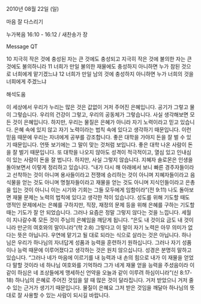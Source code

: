 2010년 08월 22일 (일)

마음 잘 다스리기



누가복음 16:10 - 16:12 / 새찬송가  장


Message QT

10 지극히 작은 것에 충성된 자는 큰 것에도 충성되고 지극히 작은 것에 불의한 자는 큰 것에도 불의하니라
11 너희가 만일 불의한 재물에도 충성하지 아니하면 누가 참된 것으로 너희에게 맡기겠느냐
12 너희가 만일 남의 것에 충성하지 아니하면 누가 너희의 것을 너희에게 주겠느냐

해석도움





이 세상에서 우리가 누리는 많은 것은 값없이 거저 주어진 은혜입니다. 공기가 그렇고 물이 그렇습니다. 우리의 건강이 그렇고, 우리의 공동체가 그렇습니다. 사실 생각해보면 모든 것이 은혜입니다. 하지만, 우리는 물질은 은혜가 아니라 자기 노력이라고 믿고 있습니다. 은혜 속에 있지 않고 자기 노력이라는 법칙 속에 있다고 생각하기 때문입니다. 이런 믿음 때문에 우리는 자녀에게 공부를 강조합니다. 좋은 대학을 가야지 돈을 잘 벌 수 있기 때문입니다. 언뜻 보기에는 그 말이 맞는 것처럼 보입니다. 좋은 대학 나온 사람이 돈을 잘 벌기 때문입니다. 또 대학을 나오지 않아도 성격이 적극적이고,  열심 있고 인내심이 있는 사람이 돈을 잘 법니다. 하지만, 사실 그렇지 않습니다. 지혜자 솔로몬은 인생을 돌아보면서 이렇게 정리하고 있습니다. 
“내가 다시 해 아래에서 보니 빠른 경주자들이라고 선착하는 것이 아니며 용사들이라고 전쟁에 승리하는 것이 아니며 지혜자들이라고 음식물을 얻는 것도 아니며 명철자들이라고 재물을 얻는 것도 아니며 지식인들이라고 은총을 입는 것이 아니니 이는 시기와 기회는 그들 모두에게 임함이라”(전 9:11)
나도 돌아보면 재물 문제는 노력의 법칙에 있다고 생각한 적이 있습니다. 성도를 위해 기도할 때도 영적인 문제에서는 은혜를 구하지만, 직장, 재정의 문제 등을 위해 은혜를 구하는 기도할 때는 기도가 잘 안 되었습니다. 
그러나 요즘은 정말 그렇지 않다는 것을 느낍니다. 세월이 지나갈수록 모든 것이 주님의 은혜임을 깨닫게 됩니다. 
“은도 내 것이요 금도 내 것이니라 만군의 여호와의 말이니라”(학 2:8)
그렇다고 이 말이 자기 노력은 아무 의미가 없다는 뜻은 아닙니다. 우연에 맡기고 될 대로 되라는 식으로 살라는 것은 아닙니다. 하나님은 우리가 하나님의 자녀답게 성품과 능력을 훈련하기 원하십니다. 그러나 자기 성품이나 능력 때문에 이루어졌다고 생각하는 것은 원치 않으십니다. 
성경은 분명히 말하고 있습니다. 
“그러나 네가 마음에 이르기를 내 능력과 내 손의 힘으로 내가 이 재물을 얻었다 말할 것이라 네 하나님 여호와를 기억하라 그가 네게 재물 얻을 능력을 주셨음이라 이같이 하심은 네 조상들에게 맹세하신 언약을 오늘과 같이 이루려 하심이니라”(신 8:17-18)
하나님의 은혜로 주어진 것임을 알 때 많은 것이 달라집니다. 거저 받았으니 거저 줄 수 있는 근거가 생기기 때문입니다. 물질이 은혜요 그저 받은 것임을 깨달아 하나님의 뜻대로 잘 사용할 수 있는 사람이 되시길 바랍니다.